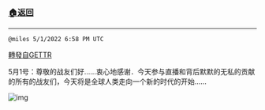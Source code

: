 ###  [:house:返回](README.md)
---


`@miles 5/1/2022 6:58 PM UTC`

[轉發自GETTR](https://gettr.com/post/p17waim2763)

 5月1号：尊敬的战友们好……衷心地感谢．今天参与直播和背后默默的无私的贡献的所有的战友们，今天将是全球人类走向一个新的时代的开始……

![img](https://media.gettr.com/group10/getter/2022/05/01/18/2ebd1564-bea6-ad67-e622-ff98f0a37bb4/out.jpg)
